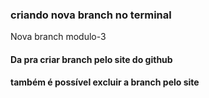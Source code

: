 ### criando nova branch no terminal 

Nova branch modulo-3 

#### Da pra criar branch pelo site do github

#### também é possível excluir a branch pelo site 

